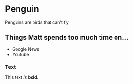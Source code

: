 # Penguin

Penguins are birds that can't fly

## Things Matt spends too much time on...

- Google News
- Youtube

### Text

This text _is_ **bold**.
